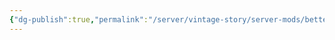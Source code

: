 ```yaml
---
{"dg-publish":true,"permalink":"/server/vintage-story/server-mods/better-traders/","tags":["vs-up-to-date"],"noteIcon":""}
---
```


